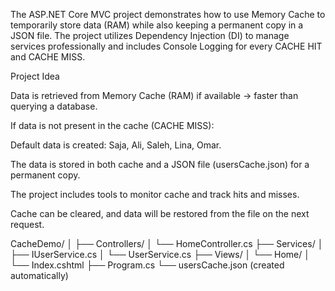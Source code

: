 The ASP.NET Core MVC project demonstrates how to use Memory Cache to temporarily store data (RAM) while also keeping a permanent copy in a JSON file.
The project utilizes Dependency Injection (DI) to manage services professionally and includes Console Logging for every CACHE HIT and CACHE MISS.

Project Idea

Data is retrieved from Memory Cache (RAM) if available → faster than querying a database.

If data is not present in the cache (CACHE MISS):

Default data is created: Saja, Ali, Saleh, Lina, Omar.

The data is stored in both cache and a JSON file (usersCache.json) for a permanent copy.

The project includes tools to monitor cache and track hits and misses.

Cache can be cleared, and data will be restored from the file on the next request.

CacheDemo/
│
├── Controllers/
│   └── HomeController.cs
├── Services/
│   ├── IUserService.cs
│   └── UserService.cs
├── Views/
│   └── Home/
│       └── Index.cshtml
├── Program.cs
└── usersCache.json  (created automatically)

